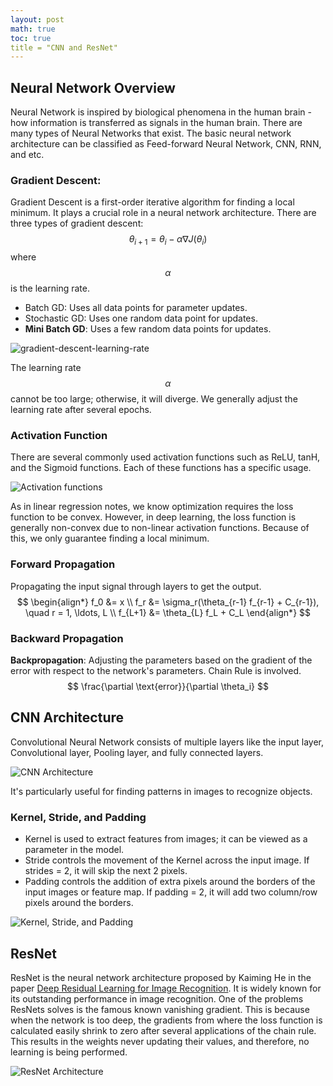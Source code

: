 ```yaml
---
layout: post
math: true
toc: true
title = "CNN and ResNet"
---
```


## Neural Network Overview
Neural Network is inspired by biological phenomena in the human brain - how information is transferred as signals in the human brain. There are many types of Neural Networks that exist. The basic neural network architecture can be classified as Feed-forward Neural Network, CNN, RNN, and etc.

### Gradient Descent:
Gradient Descent is a first-order iterative algorithm for finding a local minimum. It plays a crucial role in a neural network architecture. There are three types of gradient descent:
$$ \theta_{i+1} = \theta_i - \alpha \nabla J(\theta_i) $$
where $$ \alpha $$ is the learning rate.
- Batch GD: Uses all data points for parameter updates.
- Stochastic GD: Uses one random data point for updates.
- **Mini Batch GD**: Uses a few random data points for updates.

![gradient-descent-learning-rate](https://github.com/zhiweilin27/zhiweilin27.github.io/assets/111717798/62ad48a5-0303-4895-9909-91fb08bb6412)

The learning rate $$ \alpha $$ cannot be too large; otherwise, it will diverge. We generally adjust the learning rate after several epochs.

### Activation Function
There are several commonly used activation functions such as ReLU, tanH, and the Sigmoid functions. Each of these functions has a specific usage.

![Activation functions](https://github.com/zhiweilin27/zhiweilin27.github.io/assets/111717798/81de4de6-6986-4d64-b07a-5713d4265b7a)

As in linear regression notes, we know optimization requires the loss function to be convex. However, in deep learning, the loss function is generally non-convex due to non-linear activation functions. Because of this, we only guarantee finding a local minimum.

### Forward Propagation
Propagating the input signal through layers to get the output.
$$
\begin{align*}
    f_0 &= x \\
    f_r &= \sigma_r(\theta_{r-1} f_{r-1} + C_{r-1}), \quad r = 1, \ldots, L \\
    f_{L+1} &= \theta_{L} f_L + C_L
\end{align*}
$$

### Backward Propagation
**Backpropagation**: Adjusting the parameters based on the gradient of the error with respect to the network's parameters. Chain Rule is involved.
$$ \frac{\partial \text{error}}{\partial \theta_i} $$

## CNN Architecture
Convolutional Neural Network consists of multiple layers like the input layer, Convolutional layer, Pooling layer, and fully connected layers.

![CNN Architecture](https://github.com/zhiweilin27/zhiweilin27.github.io/assets/111717798/6eea6464-6f42-49d5-9587-2092bbab40ab)

It's particularly useful for finding patterns in images to recognize objects.

### Kernel, Stride, and Padding
- Kernel is used to extract features from images; it can be viewed as a parameter in the model.
- Stride controls the movement of the Kernel across the input image. If strides = 2, it will skip the next 2 pixels.
- Padding controls the addition of extra pixels around the borders of the input images or feature map. If padding = 2, it will add two column/row pixels around the borders.

![Kernel, Stride, and Padding](https://github.com/zhiweilin27/zhiweilin27.github.io/assets/111717798/5539aec8-7fe1-4b70-a2c7-25c5fa6e6775)

## ResNet
ResNet is the neural network architecture proposed by Kaiming He in the paper [Deep Residual Learning for Image Recognition](https://arxiv.org/abs/1512.03385). It is widely known for its outstanding performance in image recognition. One of the problems ResNets solves is the famous known vanishing gradient. This is because when the network is too deep, the gradients from where the loss function is calculated easily shrink to zero after several applications of the chain rule. This results in the weights never updating their values, and therefore, no learning is being performed.

![ResNet Architecture](https://github.com/zhiweilin27/zhiweilin27.github.io/assets/111717798/c654b38f-fa26-4316-b11f-658c598c82fe)
